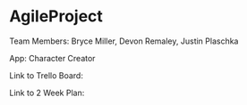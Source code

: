 # AgileProject

Team Members: Bryce Miller, Devon Remaley, Justin Plaschka

App: Character Creator

Link to Trello Board: 

Link to 2 Week Plan: 

